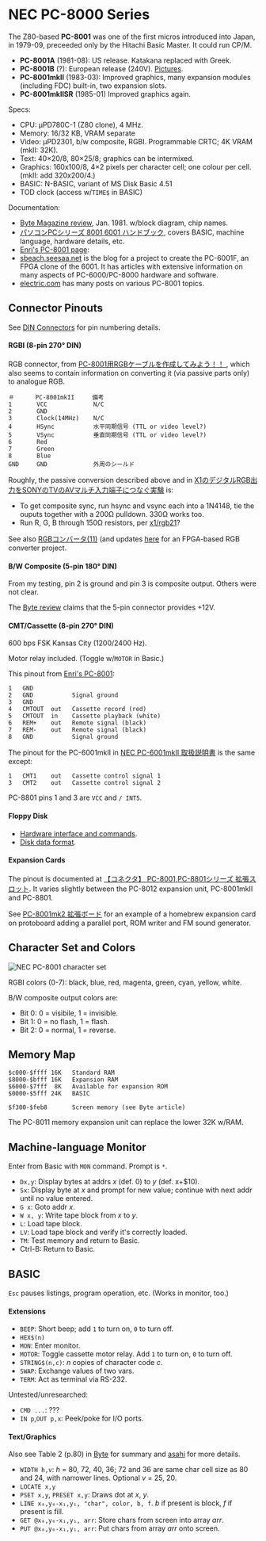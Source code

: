 NEC PC-8000 Series
==================

The Z80-based __PC-8001__ was one of the first micros introduced into
Japan, in 1979-09, preceeded only by the Hitachi Basic Master. It could run
CP/M.
- __PC-8001A__ (1981-08): US release. Katakana replaced with Greek.
- __PC-8001B__ (?): European release (240V). [Pictures][retropc.net/404].
- __PC-8001mkII__ (1983-03): Improved graphics, many expansion modules
  (including FDC) built-in, two expansion slots.
- __PC-8001mkIISR__ (1985-01) Improved graphics again.

Specs:
- CPU: μPD780C-1 (Z80 clone), 4 MHz.
- Memory: 16/32 KB, VRAM separate
- Video: μPD2301, b/w composite, RGBI. Programmable CRTC; 4K VRAM (mkII: 32K).
- Text: 40×20/8, 80×25/8; graphics can be intermixed.
- Graphics: 160x100/8, 4×2 pixels per character cell; one colour per cell.
  (mkII: add 320x200/4.)
- BASIC: N-BASIC, variant of MS Disk Basic 4.51
- TOD clock (access w/`TIME$` in BASIC)

Documentation:
- [Byte Magazine review][byte], Jan. 1981. w/block diagram, chip names.
- [パソコンPCシリーズ 8001 6001 ハンドブック][asahi], covers BASIC, machine
  language, hardware details, etc.
- [Enri's PC-8001 page][enri]:
- [sbeach.seesaa.net] is the blog for a project to create the PC-6001F, an
  FPGA clone of the 6001. It has articles with extensive information on
  many aspects of PC-6000/PC-8000 hardware and software.
- [electric.com][er] has many posts on various PC-8001 topics.


Connector Pinouts
-----------------

See [DIN Connectors](../hw/din-connector.md) for pin numbering details.

#### RGBI (8-pin 270° DIN)

RGB connector, from [PC-8001用RGBケーブルを作成してみよう！！ ][hkjunk0],
which also seems to contain information on converting it (via passive parts
only) to analogue RGB.

    ＃      PC-8001mkII     備考
    1       VCC             N/C
    2       GND
    3       Clock(14MHz)    N/C
    4       HSync           水平同期信号 (TTL or video level?)
    5       VSync           垂直同期信号 (TTL or video level?)
    6       Red
    7       Green
    8       Blue
    GND     GND             外周のシールド

Roughly, the passive conversion described above and in
[X1のデジタルRGB出力をSONYのTVのAVマルチ入力端子につなぐ実験][kenko858] is:
- To get composite sync, run hsync and vsync each into a 1N4148, tie the
  ouputs together with a 200Ω pulldown. 330Ω works too.
- Run R, G, B through 150Ω resistors, per [x1/rgb21]?

See also [RGBコンバータ(11)][sb-rgb11] (and updates [here][sb-rgb13] for an
FPGA-based RGB converter project.

#### B/W Composite (5-pin 180° DIN)

From my testing, pin 2 is ground and pin 3 is composite output. Others
were not clear.

The [Byte review][byte] claims that the 5-pin connector provides +12V.

#### CMT/Cassette (8-pin 270° DIN)

600 bps FSK Kansas City (1200/2400 Hz).

Motor relay included. (Toggle w/`MOTOR` in Basic.)

This pinout from [Enri's PC-8001][enri]:

    1   GND
    2   GND           Signal ground
    3   GND
    4   CMTOUT  out   Cassette record (red)
    5   CMTOUT  in    Cassette playback (white)
    6   REM+    out   Remote signal (black)
    7   REM-    out   Remote signal (black)
    8   GND           Signal ground

The pinout for the PC-6001mkII in [NEC PC-6001mkII 取扱説明書][pc6001]
is the same except:

    1   CMT1    out   Cassette control signal 1
    3   CMT2    out   Cassette control signal 2

PC-8801 pins 1 and 3 are `VCC` and `/ INT5`.

#### Floppy Disk

- [Hardware interface and commands](floppyif.md).
- [Disk data format](floppy.md).

#### Expansion Cards

The pinout is documented at [【コネクタ】 PC-8001,PC-8801シリーズ
拡張スロット][er519]. It varies slightly between the PC-8012 expansion
unit, PC-8001mkII and PC-8801.

See [PC-8001mk2 拡張ボード][er78] for an example of a homebrew
expansion card on protoboard adding a parallel port, ROM writer and FM
sound generator.


Character Set and Colors
------------------------

![NEC PC-8001 character set][chars]

RGBI colors (0-7): black, blue, red, magenta, green, cyan, yellow, white.

B/W composite output colors are:
- Bit 0: 0 = visibile, 1 = invisible.
- Bit 1: 0 = no flash, 1 = flash.
- Bit 2: 0 = normal, 1 = reverse.


Memory Map
----------

    $c000-$ffff 16K   Standard RAM
    $8000-$bfff 16K   Expansion RAM
    $6000-$7fff  8K   Available for expansion ROM
    $0000-$5fff 24K   BASIC

    $f300-$feb8       Screen memory (see Byte article)

The PC-8011 memory expansion unit can replace the lower 32K w/RAM.


Machine-language Monitor
------------------------

Enter from Basic with `MON` command. Prompt is `*`.

- `Dx,y`: Display bytes at addrs _x_ (def. 0) to _y_ (def. x+$10).
- `Sx`: Display byte at _x_ and prompt for new value;
  continue with next addr until no value entered.
- `G x`: Goto addr _x_.
- `W x, y`: Write tape block from _x_ to _y_.
- `L`: Load tape block.
- `LV`: Load tape block and verify it's correctly loaded.
- `TM`: Test memory and return to Basic.
- Ctrl-B: Return to Basic.


BASIC
-----

`Esc` pauses listings, program operation, etc. (Works in monitor, too.)

#### Extensions

- `BEEP`: Short beep; add `1` to turn on, `0` to turn off.
- `HEX$(n)`
- `MON`: Enter monitor.
- `MOTOR`: Toggle cassette motor relay. Add `1` to turn on, `0` to turn off.
- `STRING$(n,c)`: _n_ copies of character code _c_.
- `SWAP`: Exchange values of two vars.
- `TERM`: Act as terminal via RS-232.

Untested/unresearched:
- `CMD ...`: ???
- `IN p`,`OUT p,x`: Peek/poke for I/O ports.

#### Text/Graphics

Also see Table 2 (p.80) in [Byte] for summary and [asahi] for more details.

- `WIDTH h,v`: _h_ = 80, 72, 40, 36; 72 and 36 are same char cell size as
  80 and 24, with narrower lines. Optional _v_ = 25, 20.
- `LOCATE x,y`
- `PSET x,y`, `PRESET x,y`: Draws dot at _x_, _y_.
- `LINE x₀,y₀-x₁,y₁, "char", color, b, f`. _b_ if present is block, _f_ if
  present is fill.
- `GET @x₀,y₀-x₁,y₁, arr`: Store chars from screen into array _arr_.
- `PUT @x₀,y₀-x₁,y₁, arr`: Put chars from array _arr_ onto screen.



<!-------------------------------------------------------------------->
[asahi]: https://archive.org/details/PC8001600100160011982
[byte]: https://tech-insider.org/personal-computers/research/acrobat/8101.pdf
[enri]: http://www43.tok2.com/home/cmpslv/Pc80/EnrPc.htm
[er]: https://electrelic.com/
[retropc.net/404]: http://www.retropc.net/mm/archives/404
[sbeach.seesaa.net]: http://sbeach.seesaa.net/

<!-- Connector Pinouts -->
[er519]: https://electrelic.com/electrelic/node/519
[er78]: https://electrelic.com/electrelic/node/78
[hkjunk0]: https://hkjunk0.com/computer/hardware-and-maintenance/pc8001-rgb-output.html
[kenko858]: http://kenko858.blog.fc2.com/blog-entry-4.html
[pc6001]: https://archive.org/details/PC6001mkII
[sb-rgb11]: http://sbeach.seesaa.net/article/450572908.html
[sb-rgb13]: http://sbeach.seesaa.net/article/450981469.html
[we-pc8000]: https://en.wikipedia.org/wiki/PC-8000_series
[wj-pc8000]: https://ja.wikipedia.org/wiki/PC-8000シリーズ
[x1/rgb21]: http://www.retropc.net/mm/x1/rgb21/index.html

[chars]: https://upload.wikimedia.org/wikipedia/commons/thumb/2/24/PC-8001_character_set.png/330px-PC-8001_character_set.png
